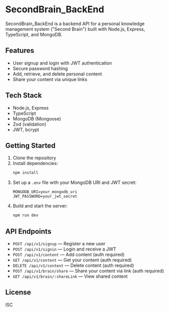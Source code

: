 # SecondBrain_BackEnd

SecondBrain_BackEnd is a backend API for a personal knowledge management system ("Second Brain") built with Node.js, Express, TypeScript, and MongoDB.

## Features
- User signup and login with JWT authentication
- Secure password hashing
- Add, retrieve, and delete personal content
- Share your content via unique links

## Tech Stack
- Node.js, Express
- TypeScript
- MongoDB (Mongoose)
- Zod (validation)
- JWT, bcrypt

## Getting Started
1. Clone the repository
2. Install dependencies:
   ```bash
   npm install
   ```
3. Set up a `.env` file with your MongoDB URI and JWT secret:
   ```env
   MONGODB_URI=your_mongodb_uri
   JWT_PASSWORD=your_jwt_secret
   ```
4. Build and start the server:
   ```bash
   npm run dev
   ```

## API Endpoints
- `POST /api/v1/signup` — Register a new user
- `POST /api/v1/signin` — Login and receive a JWT
- `POST /api/v1/content` — Add content (auth required)
- `GET /api/v1/content` — Get your content (auth required)
- `DELETE /api/v1/content` — Delete content (auth required)
- `POST /api/v1/brain/share` — Share your content via link (auth required)
- `GET /api/v1/brain/:shareLink` — View shared content

## License
ISC
